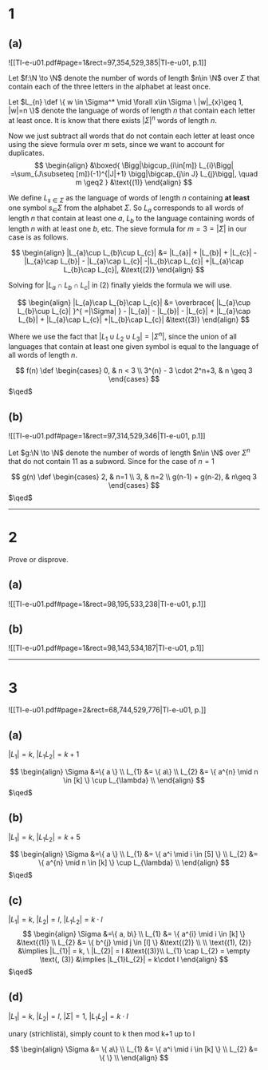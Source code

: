 # 1
## (a)
![[TI-e-u01.pdf#page=1&rect=97,354,529,385|TI-e-u01, p.1]]

Let $f:\N \to \N$ denote the number of words of length $n\in \N$ over $\Sigma$ that contain each of the three letters in the alphabet at least once.

Let $L_{n} \def \{ w \in \Sigma^* \mid \forall x\in \Sigma \ |w|_{x}\geq 1, |w|=n \}$ denote the language of words of length $n$ that contain each letter at least once. It is know that there exists  $|\Sigma|^n$ words of length $n$. 

Now we just subtract all words that do not contain each letter at least once using the sieve formula over $m$ sets, since we want to account for duplicates.
$$
\begin{align}
&\boxed{
\Bigg|\bigcup_{i\in[m]} L_{i}\Bigg| =\sum_{J\subseteq [m]}(-1)^{|J|+1} \bigg|\bigcap_{j\in J} L_{j}\bigg|, \quad m \geq2
} &\text{(1)}
\end{align}
$$

We define $L_{s\in\Sigma}$ as the language of words of length $n$ containing **at least** one symbol $s_\in \Sigma$ from the alphabet $\Sigma$. So $L_a$ corresponds to all words of length $n$ that contain at least one $a$, $L_b$ to the language containing words of length $n$ with at least one $b$, etc. The sieve formula for $m=3=|\Sigma|$  in our case is as follows.

$$
\begin{align}
|L_{a}\cup L_{b}\cup L_{c}| &= |L_{a}| + |L_{b}| + |L_{c}| - |L_{a}\cap L_{b}| - |L_{a}\cap L_{c}| -|L_{b}\cap L_{c}| +|L_{a}\cap L_{b}\cap L_{c}|, &\text{(2)}
\end{align}
$$

Solving for $|L_{a}\cap L_{b}\cap L_{c}|$ in $(2)$ finally yields the formula we will use.

$$
\begin{align}
|L_{a}\cap L_{b}\cap L_{c}| &= \overbrace{ |L_{a}\cup L_{b}\cup L_{c}| }^{ =|\Sigma| } - |L_{a}| - |L_{b}| - |L_{c}| + |L_{a}\cap L_{b}| + |L_{a}\cap L_{c}| +|L_{b}\cap L_{c}| &\text{(3)}
\end{align}
$$

Where we use the fact that $|L_{1}\cup L_{2}\cup L_{3}|=|\Sigma^n|$, since the union of all languages that contain at least one given symbol is equal to the language of all words of length $n$.








$$
f(n) \def \begin{cases}
0, & n < 3 \\
3^{n} - 3 \cdot 2^n+3, & n \geq 3
\end{cases}
$$
$\qed$


## (b)
![[TI-e-u01.pdf#page=1&rect=97,314,529,346|TI-e-u01, p.1]]

Let $g:\N \to \N$ denote the number of words of length $n\in \N$ over $\Sigma^n$ that do not contain $11$ as a subword. Since for the case of $n=1$

$$
g(n) \def \begin{cases}
2, & n=1 \\
3, & n=2 \\
g(n-1) + g(n-2), & n\geq 3
\end{cases}
$$
$\qed$

___

# 2
Prove or disprove.
## (a)
![[TI-e-u01.pdf#page=1&rect=98,195,533,238|TI-e-u01, p.1]]


## (b)
![[TI-e-u01.pdf#page=1&rect=98,143,534,187|TI-e-u01, p.1]]


___

# 3
![[TI-e-u01.pdf#page=2&rect=68,744,529,776|TI-e-u01, p.]]

## (a)
$|L_{1}|=k,\ |L_{1}L_{2}|=k+1$

$$
\begin{align}
\Sigma &=\{ a \}  \\
L_{1} &= \{ a\} \\
L_{2} &= \{  a^{n} \mid n \in [k] \} \cup L_{\lambda} \\
\end{align}
$$
$\qed$


## (b)
$|L_{1}|=k,\ |L_{1}L_{2}|=k+5$

$$
\begin{align}
\Sigma &=\{ a \}  \\
L_{1} &= \{ a^i \mid i \in [5] \} \\
L_{2} &= \{  a^{n} \mid n \in [k] \} \cup L_{\lambda} \\
\end{align}
$$
$\qed$


## (c)
$|L_{1}|=k,\ |L_{2}|=l,\ |L_{1}L_{2}|=k\cdot l$
$$
\begin{align}
\Sigma &=\{ a, b\}  \\
L_{1} &= \{ a^{i} \mid i \in [k] \} &\text{(1)} \\
L_{2} &= \{  b^{j} \mid j \in [l] \} &\text{(2)} \\
 \\
\text{(1), (2)} &\implies |L_{1}| = k, \ |L_{2}| = l  &\text{(3)}\\
L_{1} \cap L_{2} = \empty \text{, (3)} &\implies |L_{1}L_{2}| = k\cdot l 
\end{align}
$$
$\qed$


## (d)
$|L_{1}|=k,\ |L_{2}|=l,\ |\Sigma|=1,\ |L_{1}L_{2}|=k\cdot l$

unary (strichlistä), simply count to k then mod k+1 up to l 

$$
\begin{align}
\Sigma &= \{ a\} \\
L_{1} &= \{ a^i \mid i \in [k] \} \\
L_{2} &= \{ \} \\
\end{align}
$$





